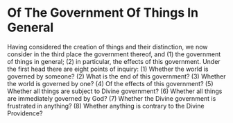 # Of The Government Of Things In General

Having considered the creation of things and their distinction, we now consider in the third place the government thereof, and (1) the government of things in general; (2) in particular, the effects of this government. Under the first head there are eight points of inquiry:
(1) Whether the world is governed by someone?
(2) What is the end of this government?
(3) Whether the world is governed by one?
(4) Of the effects of this government?
(5) Whether all things are subject to Divine government?
(6) Whether all things are immediately governed by God?
(7) Whether the Divine government is frustrated in anything?
(8) Whether anything is contrary to the Divine Providence?